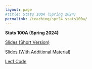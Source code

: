 ```yaml
---
layout: page
#title: Stats 100A (Spring 2024)
permalink: /teaching/spr24_stats100a/
---
```


**Stats 100A (Spring 2024)**

[Slides (Short Version)](./slides_small.pdf)

[Slides (With Additional Material)](./slides.pdf)

[Lec1 Code](./new_lec1.zip)